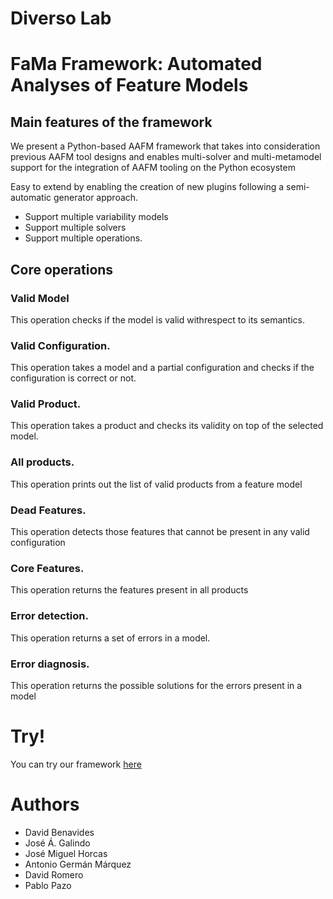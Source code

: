 # Diverso Lab

# FaMa Framework: Automated Analyses of Feature Models

## Main features of the framework
We present a Python-based AAFM framework that takes into consideration previous AAFM tool designs and enables multi-solver and multi-metamodel support for the integration of AAFM tooling on the Python ecosystem

Easy to extend by enabling the creation of new plugins following a semi-automatic generator approach.
- Support multiple variability models
- Support multiple solvers
- Support multiple operations.

## Core operations

### Valid Model
This operation checks if the model is valid withrespect to its semantics.

### Valid Configuration.
This operation takes a model and a partial configuration and checks if the configuration is correct or not.

### Valid Product.
This operation takes a product and checks its validity on top of the selected model.

### All products.
This operation prints out the list of valid products from a feature model

### Dead Features.
This operation detects those features that cannot be present in any valid configuration

### Core Features.
This operation returns the features present in all products

### Error detection.
This operation returns a set of errors in a model.

### Error diagnosis.
This operation returns the possible solutions for the errors present in a model

# Try!

You can try our framework [here](https://github.com/diverso-lab/core)

# Authors

- David Benavides
- José Á. Galindo
- José Miguel Horcas
- Antonio Germán Márquez
- David Romero
- Pablo Pazo

